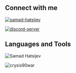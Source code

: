 ## Connect with me

<a href="https://linkedin.com/in/samad-hatsijev" target="blank">![samad-hatsijev](https://img.shields.io/badge/LinkedIn-0077B5?style=for-the-badge&logo=linkedin&logoColor=white)</a>

<a href="https://discord.gg/qCmfVFT3Ud" target="_blank">![discord-server](https://img.shields.io/badge/Discord-5865F2?style=for-the-badge&logo=discord&logoColor=white)</a>

## Languages and Tools

![Samad Hatsijev](https://github-readme-stats.vercel.app/api/top-langs?username=crysis90war&show_icons=true&locale=en&layout=compact)

![crysis90war](https://komarev.com/ghpvc/?username=crysis90war&label=Profile%20views&color=0e75b6&style=flat)

<!--

| Data manipulation                       | Back-End Development                    | Advanced Aspects of .NET Development | Front-End Development          |
|-----------------------------------------|-----------------------------------------|--------------------------------------|--------------------------------|
| Relational modeling and denormalization | Algorithmic in C#                       | Design with Design Patterns          | HTML5/CSS3: advanced aspects   |
| Development in declarative SQL          | Programming in C#                       | Web API and .NET                     | Angular for the .NET framework |
| Development in procedural SQL           | Database connectivity with ADO and LINQ | Deployment under AZURE               | VueJS                          |
|                                         | Entity framework                        | SignalR                              | JQuery                         |
|                                         | WPF with MVVM                           | .NET Core: C# and ASP                | JavaScript                     |
|                                         | ASP with MVC                            | Xamarin                              |                                |
|                                         |                                         | Security in the .NET framework       |                                |

-->
